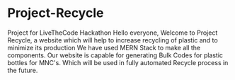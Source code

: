 # Project-Recycle
Project for LiveTheCode Hackathon
Hello everyone, Welcome to Project Recycle, a website which will 
help to increase recycling of plastic and to minimize its production
We have used MERN Stack to make all the components. Our website is 
capable for generating Bulk Codes for plastic bottles for MNC's. 
Which will be used in fully automated Recycle process in the future.
